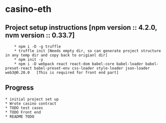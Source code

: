# casino-eth

## Project setup instructions [npm version :: 4.2.0, nvm version :: 0.33.7]
        * npm i -D -g truffle
        * truffle init [Needs empty dir, so can generate project structure in any temp dir and copy back to origianl dir]
        * npm init -y
        * npm i -D webpack react react-dom babel-core babel-loader babel-preset-react babel-preset-env css-loader style-loader json-loader web3@0.20.0   [This is required for front end part]

## Progress
	* initial project set up
	* Wrote casino contract
	* TODO test cases
	* TODO Front end
	* README TODO
